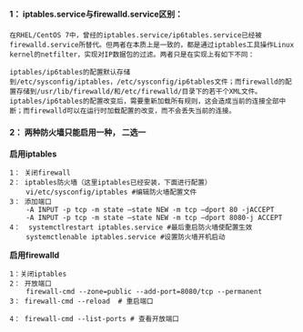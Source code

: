 #### 1： iptables.service与firewalld.service区别：

````shell
在RHEL/CentOS 7中，曾经的iptables.service/ip6tables.service已经被firewalld.service所替代。但两者在本质上是一致的，都是通过iptables工具操作Linux kernel的netfilter，实现对IP数据包的过滤。两者只是在实现上有如下不同：

iptables/ip6tables的配置默认存储到/etc/sysconfig/iptables，/etc/sysconfig/ip6tables文件；而firewalld的配置存储到/usr/lib/firewalld/和/etc/firewalld/目录下的若干个XML文件。
iptables/ip6tables的配置改变后，需要重新加载所有规则，这会造成当前的连接全部中断；而firewalld可以在运行时加载配置的改变，而不会丢失当前的连接。
````



#### 2： 两种防火墙只能启用一种， 二选一

**启用iptables**

````shell
1： 关闭firewall
2： iptables防火墙（这里iptables已经安装，下面进行配置）
	vi/etc/sysconfig/iptables #编辑防火墙配置文件
3： 添加端口
	-A INPUT -p tcp -m state –state NEW -m tcp –dport 80 -jACCEPT
	-A INPUT -p tcp -m state –state NEW -m tcp –dport 8080-j ACCEPT
4：  systemctlrestart iptables.service #最后重启防火墙使配置生效
	systemctlenable iptables.service #设置防火墙开机启动
````

**启用firewalld**

````shell
1：关闭iptables
2： 开放端口
	firewall-cmd --zone=public --add-port=8080/tcp --permanent
3： firewall-cmd --reload  # 重启端口

4： firewall-cmd --list-ports # 查看开放端口
	
````

